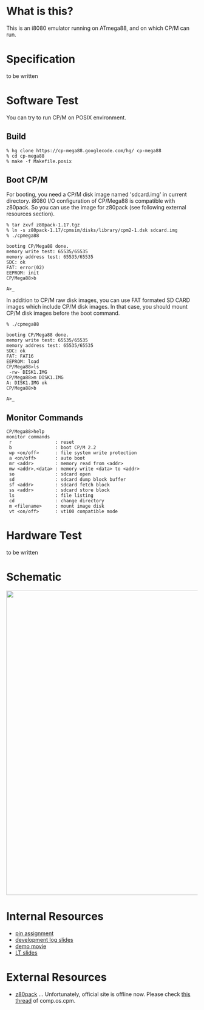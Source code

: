 # What is this? #
This is an i8080 emulator running on ATmega88, and on which CP/M can run.

# Specification #
to be written

# Software Test #
You can try to run CP/M on POSIX environment.

## Build ##
```
% hg clone https://cp-mega88.googlecode.com/hg/ cp-mega88
% cd cp-mega88
% make -f Makefile.posix
```

## Boot CP/M ##
For booting, you need a CP/M disk image named 'sdcard.img' in current directory. i8080 I/O configuration of CP/Mega88 is compatible with z80pack. So you can use the image for z80pack (see following external resources section).
```
% tar zxvf z80pack-1.17.tgz
% ln -s z80pack-1.17/cpmsim/disks/library/cpm2-1.dsk sdcard.img
% ./cpmega88

booting CP/Mega88 done.
memory write test: 65535/65535
memory address test: 65535/65535
SDC: ok
FAT: error(02)
EEPROM: init
CP/Mega88>b

A>_
```
In addition to CP/M raw disk images, you can use FAT formated SD CARD images which include CP/M disk images. In that case, you should mount CP/M disk images before the boot command.
```
% ./cpmega88

booting CP/Mega88 done.
memory write test: 65535/65535
memory address test: 65535/65535
SDC: ok
FAT: FAT16
EEPROM: load
CP/Mega88>ls
 -rw- DISK1.IMG
CP/Mega88>m DISK1.IMG
A: DISK1.IMG ok
CP/Mega88>b

A>_
```

## Monitor Commands ##
```
CP/Mega88>help
monitor commands
 r                : reset
 b                : boot CP/M 2.2
 wp <on/off>      : file system write protection
 a <on/off>       : auto boot
 mr <addr>        : memory read from <addr>
 mw <addr>,<data> : memory write <data> to <addr>
 so               : sdcard open
 sd               : sdcard dump block buffer
 sf <addr>        : sdcard fetch block
 ss <addr>        : sdcard store block
 ls               : file listing
 cd               : change directory
 m <filename>     : mount image disk
 vt <on/off>      : vt100 compatible mode
```

# Hardware Test #
to be written

# Schematic #
<a href='http://cp-mega88.googlecode.com/files/mega88_sch.png'><img src='http://cp-mega88.googlecode.com/files/mega88_sch.png' width='800' /></a>

# Internal Resources #
  * [pin assignment](http://code.google.com/p/cp-mega88/wiki/Hardware)
  * [development log slides](https://docs.google.com/present/view?id=d6f82bz_5n23p4jc6)
  * [demo movie](http://www.sprasia.com/channel/toyoshim/20100127012926.html)
  * [LT slides](http://prezi.com/jgletspfbwa3/cpmega88/)

# External Resources #
  * [z80pack](http://www.unix4fun.org/z80pack/) ... Unfortunately, official site is offline now. Please check [this thread](http://groups.google.com/group/comp.os.cpm/browse_thread/thread/5c4e450309d661c4) of comp.os.cpm.
